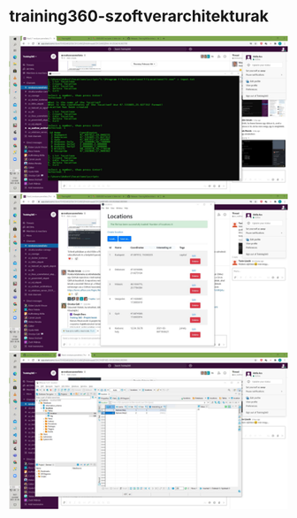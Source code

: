 # training360-szoftverarchitekturak

![a](01.konzolos_alkalmazas.JPG)
![b](02.grafikus_alkalmazas.JPG)
![c](03.1.Adatbazis.JPG)
